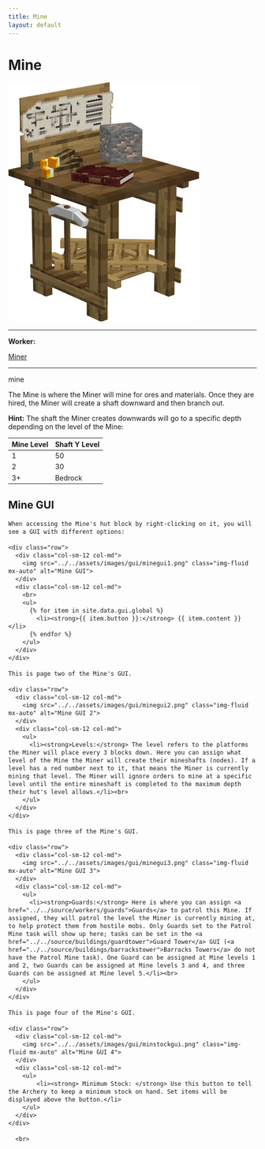 ```yaml
---
title: Mine
layout: default
---
```

# Mine

<div class="infobox box text-center">
    <img src="../../assets/images/buildings/mine.png" alt="Mine's Hut" />
    <hr />
    <div class="row section-text text-left">
        <div class="col">
        <p><strong>Worker:</strong></p>
        </div>
        <div class="col">
        <p><a href="../workers/miner">Miner</a></p>
        </div>
    </div>
    <hr />
    <recipe>mine</recipe>
</div>

The Mine is where the Miner will mine for ores and materials. Once they are hired, the Miner will create a shaft downward and then branch out.

**Hint:** The shaft the Miner creates downwards will go to a specific depth depending on the level of the Mine:

| Mine Level | Shaft Y Level |
| ---------- | ------------- |
| 1 | 50 |
| 2 | 30 |
| 3+ | Bedrock |

## Mine GUI

<div class="row">
  <div class="col">
    
    When accessing the Mine's hut block by right-clicking on it, you will see a GUI with different options:  

    <div class="row">
      <div class="col-sm-12 col-md">
        <img src="../../assets/images/gui/minegui1.png" class="img-fluid mx-auto" alt="Mine GUI">
      </div>
      <div class="col-sm-12 col-md">
        <br>
        <ul>
          {% for item in site.data.gui.global %}
            <li><strong>{{ item.button }}:</strong> {{ item.content }}</li>
          {% endfor %}
        </ul>
      </div>
    </div>  

    This is page two of the Mine's GUI.  

    <div class="row">
      <div class="col-sm-12 col-md">
        <img src="../../assets/images/gui/minegui2.png" class="img-fluid mx-auto" alt="Mine GUI 2">
      </div>
      <div class="col-sm-12 col-md">
        <ul>
          <li><strong>Levels:</strong> The level refers to the platforms the Miner will place every 3 blocks down. Here you can assign what level of the Mine the Miner will create their mineshafts (nodes). If a level has a red number next to it, that means the Miner is currently mining that level. The Miner will ignore orders to mine at a specific level until the entire mineshaft is completed to the maximum depth their hut's level allows.</li><br>
        </ul>
      </div>
    </div>

    This is page three of the Mine's GUI.  

    <div class="row">
      <div class="col-sm-12 col-md">
        <img src="../../assets/images/gui/minegui3.png" class="img-fluid mx-auto" alt="Mine GUI 3">
      </div>
      <div class="col-sm-12 col-md">
        <ul>
          <li><strong>Guards:</strong> Here is where you can assign <a href="../../source/workers/guards">Guards</a> to patrol this Mine. If assigned, they will patrol the level the Miner is currently mining at, to help protect them from hostile mobs. Only Guards set to the Patrol Mine task will show up here; tasks can be set in the <a href="../../source/buildings/guardtower">Guard Tower</a> GUI (<a href="../../source/buildings/barrackstower">Barracks Towers</a> do not have the Patrol Mine task). One Guard can be assigned at Mine levels 1 and 2, two Guards can be assigned at Mine levels 3 and 4, and three Guards can be assigned at Mine level 5.</li><br>
        </ul>
      </div>
    </div>  

    This is page four of the Mine's GUI.  

    <div class="row">
      <div class="col-sm-12 col-md">
        <img src="../../assets/images/gui/minstockgui.png" class="img-fluid mx-auto" alt="Mine GUI 4">
      </div>
      <div class="col-sm-12 col-md">
        <ul>
            <li><strong> Minimum Stock: </strong> Use this button to tell the Archery to keep a minimum stock on hand. Set items will be displayed above the button.</li>
        </ul>
      </div>
    </div>  
      
      <br>
  </div>
</div>
